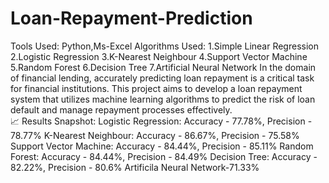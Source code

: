 # Loan-Repayment-Prediction

Tools Used: Python,Ms-Excel
Algorithms Used: 
          1.Simple Linear Regression
          2.Logistic Regression
          3.K-Nearest Neighbour
          4.Support Vector Machine 
          5.Random Forest
          6.Decision Tree
          7.Artificial Neural Network
In the domain of financial lending, accurately predicting loan repayment is a critical task for financial institutions. This project aims to develop a loan repayment system that utilizes machine learning algorithms to predict the risk of loan default and manage repayment processes effectively.       
📈 Results Snapshot:
Logistic Regression: Accuracy - 77.78%, Precision - 78.77%
K-Nearest Neighbour: Accuracy - 86.67%, Precision - 75.58%
Support Vector Machine: Accuracy - 84.44%, Precision - 85.11%
Random Forest: Accuracy - 84.44%, Precision - 84.49%
Decision Tree: Accuracy - 82.22%, Precision - 80.6%
Artificila Neural Network-71.33%
